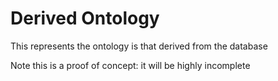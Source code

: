 # Derived Ontology

This represents the ontology is that derived from the database

Note this is a proof of concept: it will be highly incomplete
